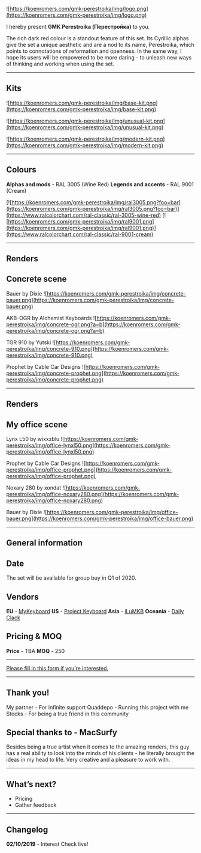 ![https://koenromers.com/gmk-perestroika/img/logo.png](https://koenromers.com/gmk-perestroika/img/logo.png)

I hereby present **GMK Perestroika (Перестройка)** to you.

The rich dark red colour is a standout feature of this set. Its Cyrillic alphas give the set a unique aesthetic and are a nod to its name, Perestroika, which points to connotations of reformation and openness. In the same way, I hope its users will be empowered to be more daring - to unleash new ways of thinking and working when using the set.

---

## Kits

![https://koenromers.com/gmk-perestroika/img/base-kit.png](https://koenromers.com/gmk-perestroika/img/base-kit.png)

![https://koenromers.com/gmk-perestroika/img/unusual-kit.png](https://koenromers.com/gmk-perestroika/img/unusual-kit.png)

![https://koenromers.com/gmk-perestroika/img/modern-kit.png](https://koenromers.com/gmk-perestroika/img/modern-kit.png)

---

## Colours

**Alphas and mods** - RAL 3005 (Wine Red)
**Legends and accents** - RAL 9001 (Cream)

[![https://koenromers.com/gmk-perestroika/img/ral3005.png?foo=bar](https://koenromers.com/gmk-perestroika/img/ral3005.png?foo=bar)](https://www.ralcolorchart.com/ral-classic/ral-3005-wine-red) [![https://koenromers.com/gmk-perestroika/img/ral9001.png](https://koenromers.com/gmk-perestroika/img/ral9001.png)](https://www.ralcolorchart.com/ral-classic/ral-9001-cream)

---

## Renders

## Concrete scene

Bauer by Dixie
![https://koenromers.com/gmk-perestroika/img/concrete-bauer.png](https://koenromers.com/gmk-perestroika/img/concrete-bauer.png)

AKB-OGR by Alchemist Keyboards
![https://koenromers.com/gmk-perestroika/img/concrete-ogr.png?a=b](https://koenromers.com/gmk-perestroika/img/concrete-ogr.png?a=b)

TGR 910 by Yutski
![https://koenromers.com/gmk-perestroika/img/concrete-910.png](https://koenromers.com/gmk-perestroika/img/concrete-910.png)

Prophet by Cable Car Designs
![https://koenromers.com/gmk-perestroika/img/concrete-prophet.png](https://koenromers.com/gmk-perestroika/img/concrete-prophet.png)

---

## Renders

## My office scene

Lynx L50 by wixxzblu
![https://koenromers.com/gmk-perestroika/img/office-lynxl50.png](https://koenromers.com/gmk-perestroika/img/office-lynxl50.png)

Prophet by Cable Car Designs
![https://koenromers.com/gmk-perestroika/img/office-prophet.png](https://koenromers.com/gmk-perestroika/img/office-prophet.png)

Noxary 280 by xondat
![https://koenromers.com/gmk-perestroika/img/office-noxary280.png](https://koenromers.com/gmk-perestroika/img/office-noxary280.png)

Bauer by Dixie
![https://koenromers.com/gmk-perestroika/img/office-bauer.png](https://koenromers.com/gmk-perestroika/img/office-bauer.png)

---

## General information

## Date

The set will be available for group buy in Q1 of 2020.

## Vendors

**EU** - [MyKeyboard](https://mykeyboard.eu)
**US** - [Project Keyboard](https://store.projectkeyboard.com)
**Asia** - [iLuMKB](https://ilumkb.com/)
**Oceania** - [Daily Clack](https://dailyclack.com/)

## Pricing & MOQ

**Price** - TBA
**MOQ** - 250

---

[Please fill in this form if you’re interested.](https://forms.gle/54zhRoBiyZ9sPbxi6)

---

## Thank you!

My partner - For infinite support
Quaddepo - Running this project with me
Stocks - For being a true friend in this community

## Special thanks to - MacSurfy

Besides being a true artist when it comes to the amazing renders, this guy has a real ability to look into the minds of his clients - he literally brought the ideas in my head to life. Very creative and a pleasure to work with.

---

## What’s next?

- Pricing
- Gather feedback

---

## Changelog

**02/10/2019** - Interest Check live!
